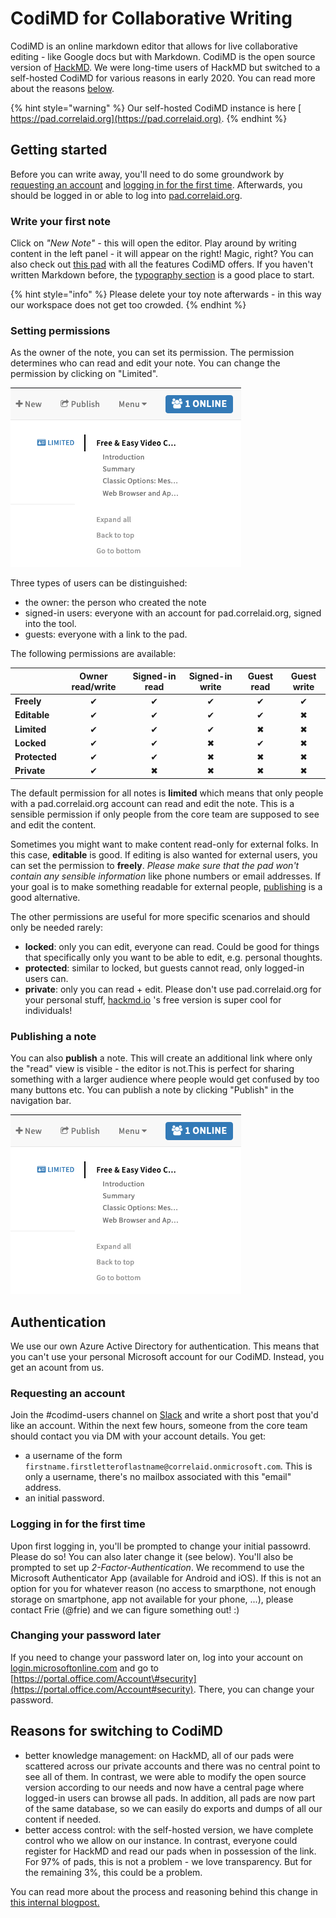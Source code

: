 # CodiMD for Collaborative Writing

CodiMD is an online markdown editor that allows for live collaborative editing - like Google docs but with Markdown. CodiMD is the open source version of [HackMD](https://hackmd.io). We were long-time users of HackMD but switched to a self-hosted CodiMD for various reasons in early 2020. You can read more about the reasons [below](codimd.md#reasons-for-switching-to-codimd).

{% hint style="warning" %}
Our self-hosted CodiMD instance is here [ https://pad.correlaid.org](https://pad.correlaid.org). 
{% endhint %}

## Getting started

Before you can write away, you'll need to do some groundwork by [requesting an account](codimd.md#requesting-an-account) and [logging in for the first time](codimd.md#logging-in-for-the-first-time). Afterwards, you should be logged in or able to log into [pad.correlaid.org](https://pad.correlaid.org).

### Write your first note

Click on _"New Note" -_ this will open the editor. Play around by writing content in the left panel - it will appear on the right! Magic, right? You can also check out [this pad](https://pad.correlaid.org/features#)  with all the features CodiMD offers. If you haven't written Markdown before, the [typography section](https://pad.correlaid.org/features?both#typography) is a good place to start.

{% hint style="info" %}
Please delete your toy note afterwards - in this way our workspace does not get too crowded. 
{% endhint %}

### Setting permissions

As the owner of the note, you can set its permission. The permission determines who can read and edit your note. You can change the permission by clicking on "Limited". 

![](../../.gitbook/assets/screenshot-2020-03-31-at-18.26.57.png)



Three types of users can be distinguished:

* the owner: the person who created the note
* signed-in users: everyone with an account for pad.correlaid.org, signed into the tool.
* guests: everyone with a link to the pad.

The following permissions are available:

|  | Owner read/write | Signed-in read | Signed-in write | Guest read | Guest write |
| :--- | :---: | :---: | :---: | :---: | :---: |
|  **Freely** | ✔ | ✔ | ✔ | ✔ | ✔ |
|  **Editable** | ✔ | ✔ | ✔ | ✔ | ✖ |
|  **Limited** | ✔ | ✔ | ✔ | ✖ | ✖ |
|  **Locked** | ✔ | ✔ | ✖ | ✔ | ✖ |
|  **Protected** | ✔ | ✔ | ✖ | ✖ | ✖ |
|  **Private** | ✔ | ✖ | ✖ | ✖ | ✖ |

The default permission for all notes is **limited** which means that only people with a pad.correlaid.org account can read and edit the note. This is a sensible permission if only people from the core team are supposed to see and edit the content. 

Sometimes you might want to make content read-only for external folks. In this case, **editable** is good. If editing is also wanted for external users, you can set the permission to **freely**. _Please make sure that the pad won't contain any sensible information_ like phone numbers or email addresses. If your goal is to make something readable for external people, [publishing](codimd.md#publishing-a-note) is a good alternative.

The other permissions are useful for more specific scenarios and should only be needed rarely:

* **locked**: only you can edit, everyone can read. Could be good for things that specifically only you want to be able to edit, e.g. personal thoughts. 
* **protected**: similar to locked, but guests cannot read, only logged-in users can. 
* **private**: only you can read + edit. Please don't use pad.correlaid.org for your personal stuff, [hackmd.io](https://hackmd.io) 's free version is super cool for individuals! 

### Publishing a note

You can also **publish** a note. This will create an additional link where only the "read" view is visible - the editor is not.This is perfect for sharing something with a larger audience where people would get confused by too many buttons etc. You can publish a note by clicking "Publish" in the navigation bar.

![](../../.gitbook/assets/screenshot-2020-03-31-at-18.26.57%20%281%29.png)

## Authentication

We use our own Azure Active Directory for authentication. This means that you can't use your personal Microsoft account for our CodiMD. Instead, you get an acount from us.

### Requesting an account

Join the \#codimd-users channel on [Slack](../communication/slack.md#i-want-to-get-access-to-slack-how-do-i-get-it) and write a short post that you'd like an account. Within the next few hours, someone from the core team should contact you via DM with your account details. You get:

* a username of the form `firstname.firstletteroflastname@correlaid.onmicrosoft.com`. This is only a username, there's no mailbox associated with this "email" address.
* an initial password. 

### Logging in for the first time

Upon first logging in, you'll be prompted to change your initial passowrd. Please do so! You can also later change it \(see below\). You'll also be prompted to set up _2-Factor-Authentication_. We recommend to use the Microsoft Authenticator App \(available for Android and iOS\). If this is not an option for you for whatever reason \(no access to smarpthone, not enough storage on smartphone, app not available for your phone, ...\), please contact Frie \(@frie\) and we can figure something out! :\) 

### Changing your password later

If you need to change your password later on, log into your account on [login.microsoftonline.com](https://login.microsoftonline.com) and go to [https://portal.office.com/Account\#security](https://portal.office.com/Account#security). There, you can change your password. 

## Reasons for switching to CodiMD

* better knowledge management: on HackMD, all of our pads were scattered across our private accounts and there was no central point to see all of them. In contrast, we were able to modify the open source version according to our needs and now have a central page where logged-in users can browse all pads. In addition, all pads are now part of the same database, so we can easily do exports and dumps of all our content if needed.
* better access control: with the self-hosted version, we have complete control who we allow on our instance. In contrast, everyone could register for HackMD and read our pads when in possession of the link. For 97% of pads, this is not a problem - we love transparency. But for the remaining 3%, this could be a problem.

You can read more about the process and reasoning behind this change in [this internal blogpost.](https://pad.correlaid.org/_xR1EKkyRO26XyqLOTpNvA#) 

